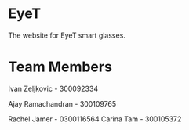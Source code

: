 # EyeT

The website for EyeT smart glasses.

# Team Members

Ivan Zeljkovic - 300092334

Ajay Ramachandran - 300109765

Rachel Jamer - 0300116564
Carina Tam - 300105372
